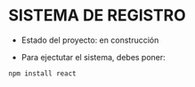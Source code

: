 <h1> SISTEMA DE REGISTRO </h1>

- Estado del proyecto: en construcción

- Para ejectutar el sistema, debes poner:

```npm install react```

